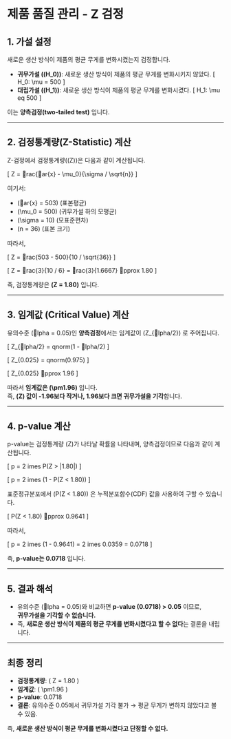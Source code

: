 # 제품 품질 관리 - Z 검정

## 1. 가설 설정
새로운 생산 방식이 제품의 평균 무게를 변화시켰는지 검정합니다.

- **귀무가설 (\(H_0\))**: 새로운 생산 방식이 제품의 평균 무게를 변화시키지 않았다.
  \[
  H_0: \mu = 500
  \]
- **대립가설 (\(H_1\))**: 새로운 생산 방식이 제품의 평균 무게를 변화시켰다.
  \[
  H_1: \mu 
eq 500
  \]

이는 **양측검정(two-tailed test)** 입니다.

---

## 2. 검정통계량(Z-Statistic) 계산
Z-검정에서 검정통계량(\(Z\))은 다음과 같이 계산됩니다.

\[
Z = rac{ar{x} - \mu_0}{\sigma / \sqrt{n}}
\]

여기서:
- \(ar{x} = 503\) (표본평균)
- \(\mu_0 = 500\) (귀무가설 하의 모평균)
- \(\sigma = 10\) (모표준편차)
- \(n = 36\) (표본 크기)

따라서,

\[
Z = rac{503 - 500}{10 / \sqrt{36}}
\]

\[
Z = rac{3}{10 / 6} = rac{3}{1.6667} pprox 1.80
\]

즉, 검정통계량은 **\(Z = 1.80\)** 입니다.

---

## 3. 임계값 (Critical Value) 계산
유의수준 \(lpha = 0.05\)인 **양측검정**에서는 임계값이 \(Z_{lpha/2}\) 로 주어집니다.

\[
Z_{lpha/2} = qnorm(1 - lpha/2)
\]

\[
Z_{0.025} = qnorm(0.975)
\]

\[
Z_{0.025} pprox 1.96
\]

따라서 **임계값은 \(\pm1.96\)** 입니다.  
즉, **\(Z\) 값이 -1.96보다 작거나, 1.96보다 크면 귀무가설을 기각**합니다.

---

## 4. p-value 계산
p-value는 검정통계량 \(Z\)가 나타날 확률을 나타내며, 양측검정이므로 다음과 같이 계산됩니다.

\[
p = 2 	imes P(Z > |1.80|)
\]

\[
p = 2 	imes (1 - P(Z < 1.80))
\]

표준정규분포에서 \(P(Z < 1.80)\) 은 누적분포함수(CDF) 값을 사용하여 구할 수 있습니다.

\[
P(Z < 1.80) pprox 0.9641
\]

따라서,

\[
p = 2 	imes (1 - 0.9641) = 2 	imes 0.0359 = 0.0718
\]

즉, **p-value는 0.0718** 입니다.

---

## 5. 결과 해석
- 유의수준 \(lpha = 0.05\)와 비교하면 **p-value (0.0718) > 0.05** 이므로,  
  **귀무가설을 기각할 수 없습니다.**  
- 즉, **새로운 생산 방식이 제품의 평균 무게를 변화시켰다고 할 수 없다**는 결론을 내립니다.

---

## 최종 정리
- **검정통계량**: \( Z = 1.80 \)
- **임계값**: \( \pm1.96 \)
- **p-value**: 0.0718
- **결론**: 유의수준 0.05에서 귀무가설 기각 불가 → 평균 무게가 변하지 않았다고 볼 수 있음.

즉, **새로운 생산 방식이 평균 무게를 변화시켰다고 단정할 수 없다.**
